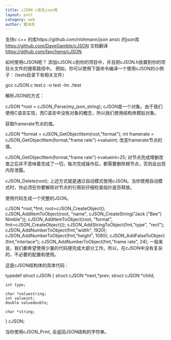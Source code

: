 ```yaml
---
title: cJSON c语言json库
layout: post
category: web
author: 夏泽民
---
```

支持c c++ 的库https://github.com/nlohmann/json
ansic 的json库 https://github.com/DaveGamble/cJSON
文档翻译
https://github.com/faycheng/cJSON
<!-- more -->
如何使用cJSON呢？ 添加cJSON.c到你的项目中，并且把cJSON.h放置到你的项目头文件的搜索路径中。 例如，你可以使用下面命令编译一个使用cJSON的小例子：（tests目录下有相关文件）

gcc cJSON.c test.c -o test -lm
./test

 解析JSON的方式：

cJSON *root = cJSON_Parse(my_json_string);
cJSON是一个对象。由于我们使用C语言实现，而C语言中没有对象的概念，所以我们使用结构体模拟对象。

获取framerate节点的值。

cJSON *format = cJSON_GetObjectItem(root,"format");
int framerate = cJSON_GetObjectItem(format,"frame rate")->valueint;
改变framerate节点的值。

cJSON_GetObjectItem(format,"frame rate")->valueint=25;
对节点完成增删改查之后并不意味着完成了一切，每次完成操作后，都需要删除根节点，否则会出现内存泄露。

cJSON_Delete(root);
上述方式就是通过自动模式使用cJSON。当你使用自动模式时，你必须在你要解除对节点的引用前仔细检查指针是否释放。



使用代码生成一个完整的JSON。

cJSON *root,*fmt;
root=cJSON_CreateObject();	
cJSON_AddItemToObject(root, "name", cJSON_CreateString("Jack (\"Bee\") Nimble"));
cJSON_AddItemToObject(root, "format", fmt=cJSON_CreateObject());
cJSON_AddStringToObject(fmt,"type",		"rect");
cJSON_AddNumberToObject(fmt,"width",		1920);
cJSON_AddNumberToObject(fmt,"height",		1080);
cJSON_AddFalseToObject (fmt,"interlace");
cJSON_AddNumberToObject(fmt,"frame rate",	24);
一般来说，我们都希望使用少量的代码便完成大部分工作。所以，在cJSON中没有复杂的，不必要的配置和使用。


这是cJSON结构体的具体代码：

typedef struct cJSON {
	struct cJSON *next,*prev;
	struct cJSON *child;

	int type;

	char *valuestring;
	int valueint;
	double valuedouble;

	char *string;
} cJSON;


当你使用cJSON_Print, 会返回JSON结构的字符串。


